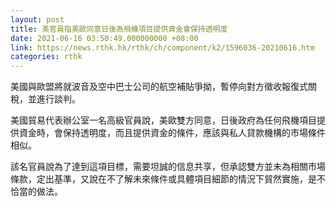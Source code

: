 ```yaml
---
layout: post
title: 美官員指美歐同意日後為飛機項目提供資金會保持透明度
date: 2021-06-16 03:50:49.000000000 +08:00
link: https://news.rthk.hk/rthk/ch/component/k2/1596036-20210616.htm
categories: rthk
---
```


美國與歐盟將就波音及空中巴士公司的航空補貼爭拗，暫停向對方徵收報復式關稅，並進行談判。

美國貿易代表辦公室一名高級官員說，美歐雙方同意，日後政府為任何飛機項目提供資金時，會保持透明度，而且提供資金的條件，應該與私人貸款機構的市場條件相似。

該名官員說為了達到這項目標，需要坦誠的信息共享，但承認雙方並未為相關市場條款，定出基準，又說在不了解未來條件或具體項目細節的情況下貿然實施，是不恰當的做法。
